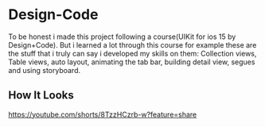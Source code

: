 # Design-Code
To be honest i made this project following a course(UIKit for ios 15 by Design+Code). But i learned a lot through this course for example these are the stuff that i truly can say i developed my skills on them: Collection views, Table views, auto layout, animating the tab bar, building detail view, segues and using storyboard.

## How It Looks

https://youtube.com/shorts/8TzzHCzrb-w?feature=share
